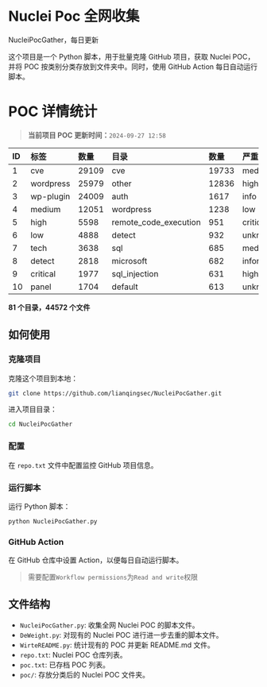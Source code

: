 # Nuclei Poc 全网收集
NucleiPocGather，每日更新

这个项目是一个 Python 脚本，用于批量克隆 GitHub 项目，获取 Nuclei POC，并将 POC 按类别分类存放到文件夹中。同时，使用 GitHub Action 每日自动运行脚本。
# POC 详情统计

> **当前项目 POC 更新时间：**`2024-09-27 12:58`

| ID | 标签      | 数量 | 目录       | 数量 | 严重性   | 数量 |
|:---| :-------- | :--- | :--------- | :--- | :------- | :--- |
| 1 | cve | 29109 | cve | 19733 | medium | 15549 |
| 2 | wordpress | 25979 | other | 12836 | high | 10604 |
| 3 | wp-plugin | 24009 | auth | 1617 | info | 8247 |
| 4 | medium | 12051 | wordpress | 1238 | low | 5942 |
| 5 | high | 5598 | remote_code_execution | 951 | critical | 4726 |
| 6 | low | 4888 | detect | 932 | unknown | 68 |
| 7 | tech | 3638 | sql | 685 | meduim | 5 |
| 8 | detect | 2818 | microsoft | 682 | informative | 4 |
| 9 | critical | 1977 | sql_injection | 631 | hight | 3 |
| 10 | panel | 1704 | default | 613 | unknnown | 1 |

**81 个目录，44572 个文件**
## 如何使用

### 克隆项目

克隆这个项目到本地：

```bash
git clone https://github.com/lianqingsec/NucleiPocGather.git
```

进入项目目录：

```bash
cd NucleiPocGather
```

### 配置

在 `repo.txt` 文件中配置监控 GitHub 项目信息。

### 运行脚本

运行 Python 脚本：

```bash
python NucleiPocGather.py
```

### GitHub Action

在 GitHub 仓库中设置 Action，以便每日自动运行脚本。

> 需要配置`Workflow permissions`为`Read and write`权限

## 文件结构

- `NucleiPocGather.py`: 收集全网 Nuclei POC 的脚本文件。
- `DeWeight.py`: 对现有的 Nuclei POC 进行进一步去重的脚本文件。
- `WirteREADME.py`: 统计现有的 POC 并更新 README.md 文件。
- `repo.txt`: Nuclei POC 仓库列表。
- `poc.txt`: 已存档 POC 列表。
- `poc/`: 存放分类后的 Nuclei POC 文件夹。

